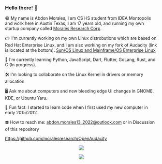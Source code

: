 ### Hello there! 👋

😁 My name is Abdon Morales, I am CS HS student from IDEA Montopolis and work here in Austin Texas, I am 17 years old, and running my own startup company called [Morales Research Corp](https://github.com/moralesresearch).

👉 I'm currently working on my own Linux distrobutions which are based on Red Hat Enterprise Linux, and I am also working on my fork of Audacity (link is located at the bottom). [Sun/OS Linux and Mainframe/OS Enterprise Linux](https://gitlab.com/morales-research-corporation)

🏃 I'm currently learning Python, JavaScript, Dart, Flutter, GoLang, Rust, and C (In progress).

🛠 I'm looking to collaborate on the Linux Kernel in drivers or memory allocation

🖥 Ask me about computers and new bleeding edge UI changes in GNOME, KDE, or Ubuntu Yaru.

💾 Fun fact: I started to learn code when I first used my new computer in early 2015/2012

☎️ How to reach me: abdon.morales13_2022@outlook.com or in Discussion of this repository

https://github.com/moralesresearch/OpenAudacity

<p align="center"><img align="center" src="https://github-readme-stats.vercel.app/api/top-langs/?username=abdonmorales&layout=compact&theme=dark"></p>

<p align="center"><img align="center" src="https://github-readme-stats.vercel.app/api?username=abdonmorales&show_icons=true&theme=radical)"></p>
<!--
**abdonmorales/abdonmorales** is a ✨ _special_ ✨ repository because its `README.md` (this file) appears on your GitHub profile.

Here are some ideas to get you started:

- 🔭 I’m currently working on ...
- 🌱 I’m currently learning ...
- 👯 I’m looking to collaborate on ...
- 🤔 I’m looking for help with ...
- 💬 Ask me about ...
- 📫 How to reach me: ...
- 😄 Pronouns: ...
- ⚡ Fun fact: ...
-->
